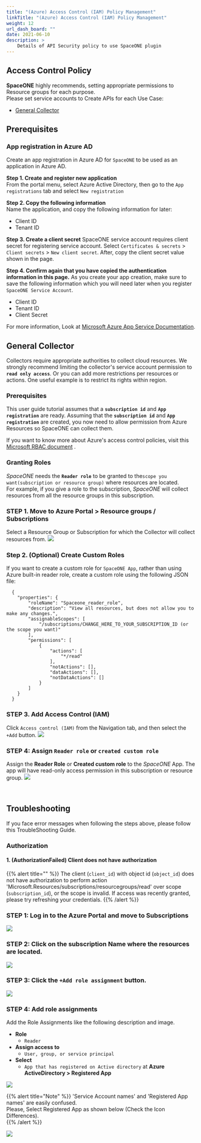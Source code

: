 ```yaml
---
title: "(Azure) Access Control (IAM) Policy Management"
linkTitle: "(Azure) Access Control (IAM) Policy Management"
weight: 12
url_dash_board: "" 
date: 2021-06-10
description: >
    Details of API Security policy to use SpaceONE plugin
---
```


## Access Control Policy
**SpaceONE** highly recommends, setting appropriate permissions to Resource groups for each purpose. <br> 
Please set service accounts to Create APIs for each Use Case:
* [General Collector](#general-collector)

## Prerequisites
### App registration in Azure AD
Create an app registration in Azure AD for ```SpaceONE``` to be used as an application in Azure AD.

**Step 1. Create and register new application** <br>
From the portal menu, select Azure Active Directory, then go to the ```App registrations``` tab and select ```New registration```

**Step 2. Copy the following information** <br>
Name the application, and copy the following information for later: 
- Client ID 
- Tenant ID 

**Step 3. Create a client secret**
SpaceONE service account requires client secret for registering service account.
Select ```Certificates & secrets``` > ```Client secrets``` > ```New client secret```.  After, copy the client secret value shown in the page.

**Step 4. Confirm again that you have copied the authentication information in this page.**
As you create your app creation, make sure to save the following information which you will need later when you register ```SpaceONE Service Account```.
- Client ID
- Tenant ID
- Client Secret

For more information, Look at [Microsoft Azure App Service Documentation](https://docs.microsoft.com/en-us/azure/app-service/configure-authentication-provider-aad#-create-an-app-registration-in-azure-ad-for-your-app-service-app).

## General Collector
Collectors require appropriate authorities to collect cloud resources. We strongly recommend limiting the collector's service account permission to **`read only access`**. Or you can add more restrictions per resources or actions. One useful example is to restrict its rights within region.

### Prerequisites
This user guide tutorial assumes that a **`subscription id`** and **`App registration`** are ready. Assuming that the **`subscription id`** and **`App registration`** are created, you now need to allow permission from Azure Resources so SpaceONE can collect them. <br>


If you want to know more about Azure's access control policies, visit this [Microsoft RBAC document](https://docs.microsoft.com/en-us/azure/role-based-access-control/role-assignments-portal) . <br>


### Granting Roles
  _SpaceONE_ needs the **`Reader role`** to be granted to the```scope you want(subscription or resource group)``` where resources are located. <br>
  For example, if you give a role to the subscription, _SpaceONE_ will collect resources from all the resource groups in this subscription. <br>

### **STEP 1. Move to Azure Portal > Resource groups / Subscriptions** 
Select a Resource Group or Subscription for which the Collector will collect resources from.
![](/docs/guides/user_guide/service_account/service_account_img/azure/image(104).png)

### **Step 2. (Optional) Create Custom Roles**

  If you want to create a custom role for `SpaceONE App`, rather than using Azure built-in reader role, create a custom role using the following JSON file:
  ```
    {
      "properties": {
          "roleName": "Spaceone_reader_role",
          "description": "View all resources, but does not allow you to make any changes.",
          "assignableScopes": [
              "/subscriptions/CHANGE_HERE_TO_YOUR_SUBSCRIPTION_ID (or the scope you want)" 
          ],
          "permissions": [
              {
                  "actions": [
                      "*/read"
                  ],
                  "notActions": [],
                  "dataActions": [],
                  "notDataActions": []
              }
          ]
      }
    }
  ```

### **STEP 3. Add Access Control (IAM)**
Click `Access control (IAM)` from the Navigation tab, and then select the `+Add` button.
![](/docs/guides/user_guide/service_account/service_account_img/azure/image(102).png)

### **STEP 4: Assign `Reader role` or `created custom role`**
Assign the **Reader Role** or **Created custom role** to the _SpaceONE_ App. The app will have read-only access permission in this subscription or resource group.
![](/docs/guides/user_guide/service_account/service_account_img/azure/image(103).png)

<br>

## Troubleshooting
If you face error messages when following the steps above, please follow this TroubleShooting Guide.

### Authorization

#### **1.** \(AuthorizationFailed\) Client does not have authorization 

{{% alert title="" %}}
The client \(`client_id`\) with object id \(`object_id`\) does not have authorization to perform action 'Microsoft.Resources/subscriptions/resourcegroups/read' over scope \(`subscription_id`\), or the scope is invalid. If access was recently granted, please try refreshing your credentials.
{{% /alert %}}

### **STEP 1: Log in to the Azure Portal and move to Subscriptions**
![](/docs/guides/user_guide/service_account/service_account_img/azure/screen-shot-2021-04-15-at-18.55.14.png)

### **STEP 2: Click on the subscription Name where the resources are located.**
![](/docs/guides/user_guide/service_account/service_account_img/azure/image(114).png)

### **STEP 3: Click the `+Add role assignment` button.**
![](/docs/guides/user_guide/service_account/service_account_img/azure/image-2-.png)

### **STEP 4: Add role assignments**
Add the Role Assignments like the following description and image.

* **Role**
  * `Reader`
* **Assign access to**
  * `User, group, or service principal`
* **Select**
  * `App that has registered on Active directory` at **Azure ActiveDirectory > Registered App**

![](/docs/guides/user_guide/service_account/service_account_img/azure/image-azure-subscription.png)

{{% alert title="Note" %}}
  'Service Account names' and 'Registered App names' are easily confused.   
  Please, Select Registered App as shown below \(Check the Icon Differences\).  
{{% /alert %}}

![](/docs/guides/user_guide/service_account/service_account_img/azure/screen-shot-2021-04-16-at-12.38.16.png)

